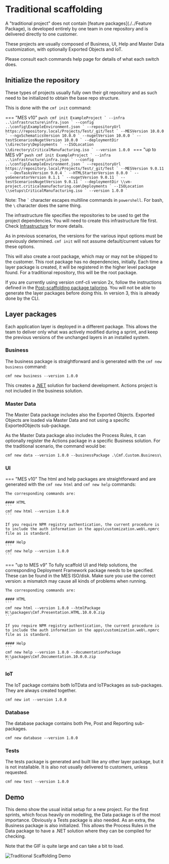 # Traditional scaffolding

A "traditional project" does not contain [feature packages](./../Feature Package), is developed entirely by one team in one repository and is delivered directly to one customer.

These projects are usually composed of Business, UI, Help and Master Data customization, with optionally Exported Objects and IoT.


Please consult each commands help page for details of what each switch does.

## Initialize the repository

These types of projects usually fully own their git repository and as such need to be initialized to obtain the base repo structure.

This is done with the `cmf init` command:

=== "MES v10"
    ```pwsh
    cmf init ExampleProject `
        --infra ..\infrastructure\infra.json `
        --config ..\config\ExampleEnvironment.json `
        --repositoryUrl https://repository.local/Projects/Test/_git/Test `
        --MESVersion 10.0.0 `
        --ngxSchematicsVersion 10.0.0 `
        --nugetVersion 10.0.0 `
        --testScenariosNugetVersion 10.0.0 `
        --deploymentDir \\directory\Deployments `
        --ISOLocation \\directory\CriticalManufacturing.iso `
        --version 1.0.0
    ```
=== "up to MES v9"
    ```pwsh
    cmf init ExampleProject `
        --infra ..\infrastructure\infra.json `
        --config ..\config\ExampleEnvironment.json `
        --repositoryUrl https://repository.local/Projects/Test/_git/Test `
        --MESVersion 9.0.11 `
        --DevTasksVersion 9.0.4 `
        --HTMLStarterVersion 8.0.0 `
        --yoGeneratorVersion 8.1.1 `
        --nugetVersion 9.0.11 `
        --testScenariosNugetVersion 9.0.11 `
        --deploymentDir \\vm-project.criticalmanufacturing.com\Deployments `
        --ISOLocation \\setups\CriticalManufacturing.iso `
        --version 1.0.0 `
    ```

Note: The `` ` `` character escapes multiline commands in `powershell`. For bash, the `\` character does the same thing.

The infrastructure file specifies the repositories to be used to get the project dependencies.
You will need to create this infrastructure file first. Check [Infrastructure](./../infrastructure.md) for more details.

As in previous scenarios, the versions for the various input options must be previously determined. `cmf init` will not assume default/current values for these options.

This will also create a root package, which may or may not be shipped to the customer. This root package has no dependencies, initially. Each time a layer package is created, it will be registered in the higher level package found. For a traditional repository, this will be the root package.

If you are currently using version cmf-cli version 2x, follow the instructions defined in the [Post-scaffolding package tailoring](./../Post-Scaffolding%20Tailoring). You will not be able to generate the layer packages before doing this. In version 3, this is already done by the CLI.

## Layer packages

Each application layer is deployed in a different package. This allows the team to deliver only what was actively modified during a sprint, and keep the previous versions of the unchanged layers in an installed system.


### Business
The business package is straightforward and is generated with the `cmf new business` command:

```
cmf new business --version 1.0.0
```

This creates a [.NET](https://en.wikipedia.org/wiki/.NET) solution for backend development. Actions project is not included in the business solution.

### Master Data
The Master Data package includes also the Exported Objects. Exported Objects are loaded via Master Data and not using a specific ExportedObjects sub-package.

As the Master Data package also includes the Process Rules, it can optionally register the Actions package in a specific Business solution. For the traditional scenario, the command would be:

```
cmf new data --version 1.0.0 --businessPackage .\Cmf.Custom.Business\
```

### UI
=== "MES v10"
    The html and help packages are straightforward and are generated with the `cmf new html` and `cmf new help` commands:

    The corresponding commands are:

    #### HTML
    ```
    cmf new html --version 1.0.0
    ```

    If you require NPM registry authentication, the current procedure is to include the auth information in the apps\customization.web\.npmrc file as is standard.

    #### Help
    ```
    cmf new help --version 1.0.0
    ```
=== "up to MES v9"
    To fully scaffold UI and Help solutions, the corresponding Deployment Framework package needs to be specified. These can be found in the MES ISO/disk. Make sure you use the correct version: a mismatch may cause all kinds of problems when running.

    The corresponding commands are:

    #### HTML
    ```
    cmf new html --version 1.0.0 --htmlPackage H:\packages\Cmf.Presentation.HTML.10.0.0.zip
    ```

    If you require NPM registry authentication, the current procedure is to include the auth information in the apps\customization.web\.npmrc file as is standard.

    #### Help
    ```
    cmf new help --version 1.0.0 --documentationPackage H:\packages\Cmf.Documentation.10.0.0.zip
    ```

### IoT
The IoT package contains both IoTData and IoTPackages as sub-packages. They are always created together.
```
cmf new iot --version 1.0.0
```

### Database
The database package contains both Pre, Post and Reporting sub-packages.
```
cmf new database --version 1.0.0
```

### Tests
The tests package is generated and built like any other layer package, but it is not installable. It is also not usually delivered to customers, unless requested.
```
cmf new test --version 1.0.0
```

## Demo

This demo show the usual initial setup for a new project. For the first sprints, which focus heavily on modelling, the Data package is of the most importance. Obviously a Tests package is also needed. As an extra, the Business package is also initialized. This allows the Process Rules in the Data package to have a .NET solution where they can be compiled for checking.

Note that the GIF is quite large and can take a bit to load.

![Traditional Scaffolding Demo](./traditional.gif "Traditional Scaffolding")
